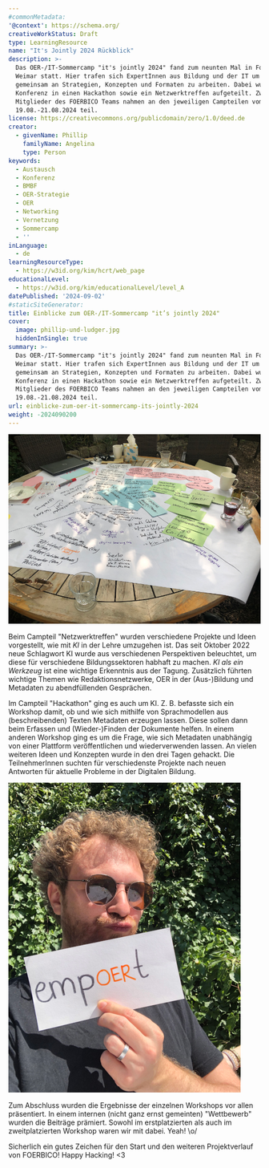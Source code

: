 ```yaml
---
#commonMetadata:
'@context': https://schema.org/
creativeWorkStatus: Draft
type: LearningResource
name: "It's Jointly 2024 Rückblick"
description: >-
  Das OER-/IT-Sommercamp "it's jointly 2024" fand zum neunten Mal in Folge in
  Weimar statt. Hier trafen sich ExpertInnen aus Bildung und der IT um
  gemeinsam an Strategien, Konzepten und Formaten zu arbeiten. Dabei wurde die
  Konferenz in einen Hackathon sowie ein Netzwerktreffen aufgeteilt. Zwei
  Mitglieder des FOERBICO Teams nahmen an den jeweiligen Campteilen vom
  19.08.-21.08.2024 teil.
license: https://creativecommons.org/publicdomain/zero/1.0/deed.de
creator:
  - givenName: Phillip
    familyName: Angelina
    type: Person
keywords:
  - Austausch
  - Konferenz
  - BMBF
  - OER-Strategie
  - OER
  - Networking
  - Vernetzung
  - Sommercamp
  - ''
inLanguage:
  - de
learningResourceType:
  - https://w3id.org/kim/hcrt/web_page
educationalLevel:
  - https://w3id.org/kim/educationalLevel/level_A
datePublished: '2024-09-02'
#staticSiteGenerator:
title: Einblicke zum OER-/IT-Sommercamp "it’s jointly 2024"
cover:
  image: phillip-und-ludger.jpg
  hiddenInSingle: true
summary: >-
  Das OER-/IT-Sommercamp "it's jointly 2024" fand zum neunten Mal in Folge in
  Weimar statt. Hier trafen sich ExpertInnen aus Bildung und der IT um
  gemeinsam an Strategien, Konzepten und Formaten zu arbeiten. Dabei wurde die
  Konferenz in einen Hackathon sowie ein Netzwerktreffen aufgeteilt. Zwei
  Mitglieder des FOERBICO Teams nahmen an den jeweiligen Campteilen vom
  19.08.-21.08.2024 teil.
url: einblicke-zum-oer-it-sommercamp-its-jointly-2024
weight: -2024090200
---
```


![Viele gute Ideen wurden gesammelt](brainstorming.png)

Beim Campteil "Netzwerktreffen" wurden verschiedene Projekte und Ideen vorgestellt, wie mit *KI* in der Lehre umzugehen ist. Das seit Oktober 2022 neue Schlagwort KI wurde aus verschiedenen Perspektiven beleuchtet, um diese für verschiedene Bildungssektoren habhaft zu machen. *KI als ein Werkzeug* ist eine wichtige Erkenntnis aus der Tagung. 
Zusätzlich führten wichtige Themen wie Redaktionsnetzwerke, OER in der (Aus-)Bildung und Metadaten zu abendfüllenden Gesprächen.

Im Campteil "Hackathon" ging es auch um KI. Z. B. befasste sich ein Workshop damit, ob und wie sich mithilfe von Sprachmodellen aus (beschreibenden) Texten Metadaten erzeugen lassen. Diese sollen dann beim Erfassen und (Wieder-)Finden der Dokumente helfen. In einem anderen Workshop ging es um die Frage, wie sich Metadaten unabhängig von einer Plattform veröffentlichen und wiederverwenden lassen. An vielen weiteren Ideen und Konzepten wurde in den drei Tagen gehackt. Die TeilnehmerInnen suchten für verschiedenste Projekte nach neuen Antworten für aktuelle Probleme in der Digitalen Bildung.

![jOERn sucht nach neuen Netzwerken](empoert.png)

Zum Abschluss wurden die Ergebnisse der einzelnen Workshops vor allen präsentiert. In einem internen (nicht ganz ernst gemeinten) "Wettbewerb" wurden die Beiträge prämiert. Sowohl im erstplatzierten als auch im zweitplatzierten Workshop waren wir mit dabei. Yeah! \o/

Sicherlich ein gutes Zeichen für den Start und den weiteren Projektverlauf von FOERBICO! Happy Hacking! <3